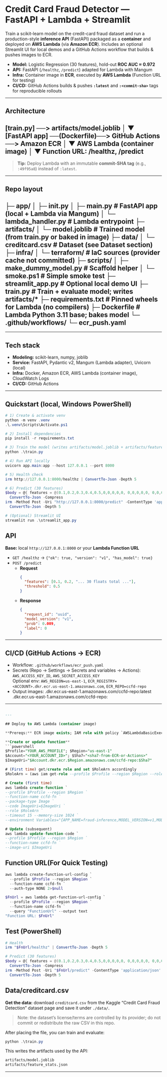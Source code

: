 # Credit Card Fraud Detector — FastAPI + Lambda + Streamlit

Train a scikit-learn model on the credit-card fraud dataset and run a production-style **inference API** (FastAPI) packaged as a **container** and deployed on **AWS Lambda** (via **Amazon ECR**). Includes an optional Streamlit UI for local demos and a GitHub Actions workflow that builds & pushes images to ECR.

- **Model:** Logistic Regression (30 features), hold-out **ROC AUC ≈ 0.972**
- **API:** FastAPI (`/healthz`, `/predict`) adapted for Lambda with Mangum
- **Infra:** Container image in **ECR**, executed by **AWS Lambda** (Function URL for testing)
- **CI/CD:** GitHub Actions builds & pushes **`:latest`** and **`:<commit-sha>`** tags for reproducible rollouts

---

## Architecture

[train.py] ──> artifacts/model.joblib
│
▼
[FastAPI app] ──(Dockerfile)──> GitHub Actions ──> Amazon ECR
│
▼
AWS Lambda (container image)
│
▼
Function URL: /healthz, /predict
---


> **Tip:** Deploy Lambda with an immutable **commit-SHA tag** (e.g., `:49f95a8`) instead of `:latest`.

---

## Repo layout

├─ app/
│ ├─ init.py
│ ├─ main.py # FastAPI app (local + Lambda via Mangum)
│ └─ lambda_handler.py # Lambda entrypoint
├─ artifacts/
│ └─ model.joblib # Trained model (from train.py or baked in image)
├─ data/
│ └─ creditcard.csv # Dataset (see Dataset section)
├─ infra/
│ └─ terraform/ # IaC sources (provider cache not committed)
├─ scripts/
│ ├─ make_dummy_model.py # Scaffold helper
│ └─ smoke.ps1 # Simple smoke test
├─ streamlit_app.py # Optional local demo UI
├─ train.py # Train + evaluate model; writes artifacts/*
├─ requirements.txt # Pinned wheels for Lambda (no compilers)
├─ Dockerfile # Lambda Python 3.11 base; bakes model
└─ .github/workflows/
└─ ecr_push.yaml
---


---

## Tech stack

- **Modeling:** scikit-learn, numpy, joblib  
- **Service:** FastAPI, Pydantic v2, Mangum (Lambda adapter), Uvicorn (local)  
- **Infra:** Docker, Amazon ECR, AWS Lambda (container image), CloudWatch Logs  
- **CI/CD:** GitHub Actions

---

## Quickstart (local, Windows PowerShell)

```powershell
# 1) Create & activate venv
python -m venv .venv
.\.venv\Scripts\Activate.ps1

# 2) Install dependencies
pip install -r requirements.txt

# 3) Train the model (writes artifacts/model.joblib + artifacts/feature_stats.json)
python .\train.py

# 4) Run API locally
uvicorn app.main:app --host 127.0.0.1 --port 8000

# 5) Health check
irm http://127.0.0.1:8000/healthz | ConvertTo-Json -Depth 5

# 6) Predict (30 features)
$body = @{ features = @(0.1,0.2,0.3,0.4,0.5,0,0,0,0,0, 0,0,0,0,0, 0,0,0,0,0, 0,0,0,0,0, 0,0,0,0,0); threshold = 0.5 } |
  ConvertTo-Json -Compress
irm -Method Post -Uri "http://127.0.0.1:8000/predict" -ContentType 'application/json' -Body $body |
  ConvertTo-Json -Depth 5

# (Optional) Streamlit UI
streamlit run .\streamlit_app.py
```
## API

**Base:** local `http://127.0.0.1:8000` or your **Lambda Function URL**

- `GET /healthz` → `{"ok": true, "version": "v1", "has_model": true}`
- `POST /predict`
  - **Request**
    ```json
    {
      "features": [0.1, 0.2, "... 30 floats total ..."],
      "threshold": 0.5
    }
    ```
  - **Response**
    ```json
    {
      "request_id": "uuid",
      "model_version": "v1",
      "prob": 0.009,
      "label": 0
    }
    ```

---

## CI/CD (GitHub Actions → ECR)

- Workflow: `.github/workflows/ecr_push.yaml`
- Secrets (Repo → Settings → Secrets and variables → Actions):  
  `AWS_ACCESS_KEY_ID`, `AWS_SECRET_ACCESS_KEY`  
  Optional env: `AWS_REGION=us-east-1`, `ECR_REGISTRY=<ACCOUNT>.dkr.ecr.us-east-1.amazonaws.com`, `ECR_REPO=ccfd-repo`
- Output images:
<ACCOUNT>.dkr.ecr.us-east-1.amazonaws.com/ccfd-repo:latest
<ACCOUNT>.dkr.ecr.us-east-1.amazonaws.com/ccfd-repo:<sha7>
---
```sql

---

## Deploy to AWS Lambda (container image)

**Prereqs:** ECR image exists; IAM role with policy `AWSLambdaBasicExecutionRole`.

**Create or update function**
```powershell
$Profile="YOUR_AWS_PROFILE"; $Region="us-east-1"
$Account="<YOUR_ACCOUNT_ID>"; $Sha7="<sha7-from-ECR-or-Actions>"
$ImageUri="$Account.dkr.ecr.$Region.amazonaws.com/ccfd-repo:$Sha7"

# (First time) get/create role and set $RoleArn accordingly
$RoleArn = (aws iam get-role --profile $Profile --region $Region --role-name ccfd-lambda-role --query "Role.Arn" --output text)

# Create (first time)
aws lambda create-function `
--profile $Profile --region $Region `
--function-name ccfd-fn `
--package-type Image `
--code ImageUri=$ImageUri `
--role $RoleArn `
--timeout 15 --memory-size 1024 `
--environment Variables="{APP_NAME=fraud-inference,MODEL_VERSION=v1,MODEL_PATH=/var/task/artifacts/model.joblib}" 2>$null

# Update (subsequent)
aws lambda update-function-code `
--profile $Profile --region $Region `
--function-name ccfd-fn `
--image-uri $ImageUri
```
## Function URL(For Quick Testing)
```powershell
aws lambda create-function-url-config `
  --profile $Profile --region $Region `
  --function-name ccfd-fn `
  --auth-type NONE 2>$null

$FnUrl = aws lambda get-function-url-config `
  --profile $Profile --region $Region `
  --function-name ccfd-fn `
  --query "FunctionUrl" --output text
"Function URL: $FnUrl"
```
## Test (PowerShell)
```powershell
# Health
irm "$FnUrl/healthz" | ConvertTo-Json -Depth 5

# Predict (30 features)
$body = @{ features = @(0.1,0.2,0.3,0.4,0.5,0,0,0,0,0, 0,0,0,0,0, 0,0,0,0,0, 0,0,0,0,0, 0,0,0,0,0); threshold = 0.5 } |
  ConvertTo-Json -Compress
irm -Method Post -Uri "$FnUrl/predict" -ContentType 'application/json' -Body $body |
  ConvertTo-Json -Depth 5
```
## Data/creditcard.csv

**Get the data:** download `creditcard.csv` from the Kaggle “Credit Card Fraud Detection” dataset page and save it under `./data/`.  
> Note: the dataset’s license/terms are controlled by its provider; do not commit or redistribute the raw CSV in this repo.

After placing the file, you can train and evaluate:

```powershell
python .\train.py
```
This writes the artifacts used by the API:
```bash
artifacts/model.joblib
artifacts/feature_stats.json
```
---
